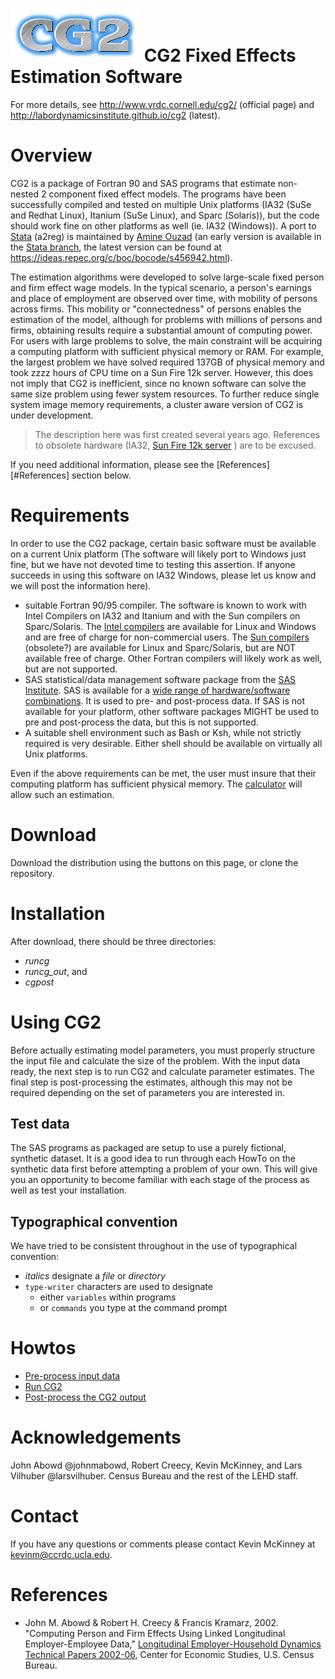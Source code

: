 ![CG2](https://raw.githubusercontent.com/labordynamicsinstitute/cg2/master/doc/images/cg2_logo.png)
CG2 Fixed Effects Estimation Software
=====================================

For more details, see http://www.vrdc.cornell.edu/cg2/ (official page) and  http://labordynamicsinstitute.github.io/cg2 (latest).

# Overview
CG2 is a package of Fortran 90 and SAS programs that estimate non-nested 2 component fixed effect models.  The programs have been successfully compiled and tested on multiple Unix platforms (IA32 (SuSe and Redhat Linux), Itanium (SuSe Linux), and Sparc (Solaris)), but the code should work fine on other platforms as well (ie. IA32 (Windows)). A port to [Stata](http://www.stata.com/) (a2reg) is maintained by [Amine Ouzad](http://www.ouazad.com/) (an early version is available in the [Stata branch](https://github.com/labordynamicsinstitute/cg2/tree/stata), the latest version can be found at https://ideas.repec.org/c/boc/bocode/s456942.html).

The estimation algorithms were developed to solve large-scale fixed person and firm effect wage models.  In the typical scenario, a person's earnings and place of employment are observed over time, with mobility of persons across firms.  This mobility or "connectedness" of persons enables the estimation of the model, although for problems with millions of persons and firms, obtaining results require a substantial amount of computing power.  For users with large problems to solve, the main constraint will be acquiring a computing platform with sufficient  physical memory or RAM.  For example, the largest problem we have solved required 137GB of physical memory and took zzzz hours of CPU time on a Sun Fire 12k server.  However, this does not imply that CG2 is inefficient, since no known software can solve the same size problem using fewer system resources.  To  further reduce single system image memory requirements, a cluster aware version of CG2 is under development.

> The description here was first created several years ago. References to obsolete hardware (IA32, [Sun Fire 12k server](http://en.wikipedia.org/wiki/Sun_Fire_15K) ) are to be excused.

If you need additional information, please see the [References][#References] section below.

# Requirements
In order to use the CG2 package, certain basic software must be available on a current Unix platform (The software will likely port to Windows just fine, but we have not devoted time to testing this assertion.  If anyone succeeds in using this software on IA32 Windows, please let us know and we will post the information here).

* suitable Fortran 90/95 compiler.  The software is known to work with Intel Compilers on IA32 and Itanium and with the Sun compilers on Sparc/Solaris.  The [Intel compilers](http://www.intel.com/cd/software/products/asmo-na/eng/compilers/index.htm) are available for Linux and Windows and are free of charge for non-commercial users.  The [Sun compilers](http://www.sun.com/software/products/studio/index.xml) (obsolete?) are available for Linux and Sparc/Solaris, but are NOT available free of charge.  Other Fortran compilers will likely work as well, but are not supported.
* SAS statistical/data management software package from the [SAS Institute](http://www.sas.com).  SAS is available for a [wide range of hardware/software combinations](http://support.sas.com/documentation/installcenter/). It is used to pre- and post-process data.  If SAS is not available for your platform, other software packages MIGHT be used to pre and post-process the data, but this is not supported.
* A suitable shell environment such as Bash or Ksh, while not strictly required is very desirable.  Either shell should be available on virtually all Unix platforms.

Even if the above requirements can be met, the user must insure that their computing platform has sufficient physical memory. The [calculator](doc/html/calc.html) will allow such an estimation.

# Download
Download the distribution using the buttons on this page, or clone the repository.

# Installation

After download, there should be three directories:

* _runcg_
* _runcg_out_, and
* _cgpost_

# Using CG2

Before actually estimating model parameters, you must
properly structure the input file and calculate the size of the
problem. With the input data ready, the next step is to run CG2
and calculate parameter estimates. The final step is
post-processing the estimates, although this may not be required
depending on the set of parameters you are interested in.

## Test data
The SAS programs as packaged are setup to use a purely fictional,
synthetic dataset. It is a good idea to run through each HowTo on
the synthetic data first before attempting a problem of your own.
This will give you an opportunity to become familiar with each
stage of the process as well as test your installation.

## Typographical convention
We have tried to be consistent throughout in the use of typographical convention:

* _italics_ designate a _file_ or _directory_
* `type-writer` characters are used to designate
    * either `variables` within programs
    * or `commands` you type at the command prompt

# Howtos

* [Pre-process input data](doc/html/HowTo_preproc.html)
* [Run CG2](HowTo_runcg2.html)
* [Post-process the CG2 output](HowTo_postproc.html)


# Acknowledgements
John Abowd @johnmabowd, Robert Creecy, Kevin McKinney, and Lars Vilhuber @larsvilhuber.  Census Bureau and the rest of the LEHD staff.

# Contact
If you have any questions or comments please contact Kevin McKinney at kevinm@ccrdc.ucla.edu.

# References

* John M. Abowd & Robert H. Creecy & Francis Kramarz, 2002.
"Computing Person and Firm Effects Using Linked Longitudinal Employer-Employee Data,"
[Longitudinal Employer-Household Dynamics Technical Papers 2002-06](https://ideas.repec.org/p/cen/tpaper/2002-06.html), Center for Economic Studies, U.S. Census Bureau.
